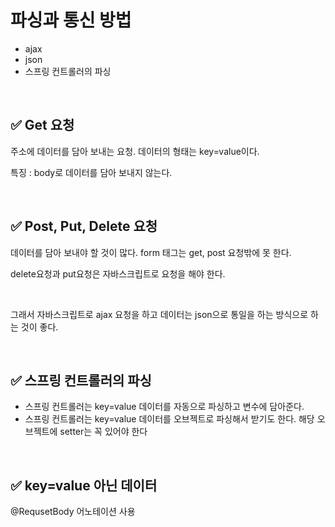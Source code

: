 # 파싱과 통신 방법

- ajax
- json
- 스프링 컨트롤러의 파싱

<br>

## ✅ Get 요청

주소에 데이터를 담아 보내는 요청. 데이터의 형태는 key=value이다.

특징 : body로 데이터를 담아 보내지 않는다.

<br>

## ✅ Post, Put, Delete 요청

데이터를 담아 보내야 할 것이 많다. form 태그는 get, post 요청밖에 못 한다.

delete요청과 put요청은 자바스크립트로 요청을 해야 한다.

<br>

그래서 자바스크립트로 ajax 요청을 하고 데이터는 json으로 통일을 하는 방식으로 하는 것이 좋다.

<br>

## ✅ 스프링 컨트롤러의 파싱

- 스프링 컨트롤러는 key=value 데이터를 자동으로 파싱하고 변수에 담아준다.
- 스프링 컨트롤러는 key=value 데이터를 오브젝트로 파싱해서 받기도 한다.
  해당 오브젝트에 setter는 꼭 있어야 한다

<br>

## ✅ key=value 아닌 데이터

@RequsetBody 어노테이션 사용
